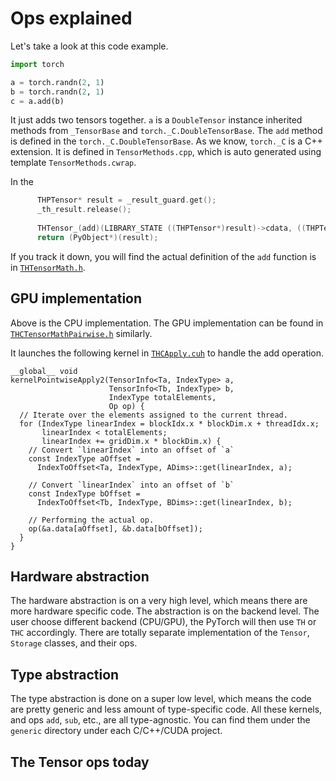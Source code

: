 # Ops explained

Let's take a look at this code example.

```py
import torch

a = torch.randn(2, 1)
b = torch.randn(2, 1)
c = a.add(b)
```

It just adds two tensors together.
`a` is a `DoubleTensor` instance inherited methods from `_TensorBase` and `torch._C.DoubleTensorBase`.
The `add` method is defined in the `torch._C.DoubleTensorBase`.
As we know, `torch._C` is a C++ extension.
It is defined in `TensorMethods.cpp`, which is auto generated using template `TensorMethods.cwrap`.

In the

```cpp
      THPTensor* result = _result_guard.get();
      _th_result.release();
      
      THTensor_(add)(LIBRARY_STATE ((THPTensor*)result)->cdata, ((THPTensor*)self)->cdata, THPUtils_(unpackReal)(PyTuple_GET_ITEM(args, 0)));Py_INCREF(result);
      return (PyObject*)(result);
```

If you track it down, you will find the actual definition of the `add` function is in [`THTensorMath.h`](https://github.com/haifeng-jin/pytorch-source/blob/master/torch/lib/TH/generic/THTensorMath.h).


## GPU implementation

Above is the CPU implementation.
The GPU implementation can be found in [`THCTensorMathPairwise.h`](https://github.com/haifeng-jin/pytorch-source/blob/master/torch/lib/THC/generic/THCTensorMathPairwise.h) similarly.

It launches the following kernel in [`THCApply.cuh`](https://github.com/haifeng-jin/pytorch-source/blob/master/torch/lib/THC/THCApply.cuh) to handle the add operation.

```cuda
__global__ void
kernelPointwiseApply2(TensorInfo<Ta, IndexType> a,
                      TensorInfo<Tb, IndexType> b,
                      IndexType totalElements,
                      Op op) {
  // Iterate over the elements assigned to the current thread.
  for (IndexType linearIndex = blockIdx.x * blockDim.x + threadIdx.x;
       linearIndex < totalElements;
       linearIndex += gridDim.x * blockDim.x) {
    // Convert `linearIndex` into an offset of `a`
    const IndexType aOffset =
      IndexToOffset<Ta, IndexType, ADims>::get(linearIndex, a);

    // Convert `linearIndex` into an offset of `b`
    const IndexType bOffset =
      IndexToOffset<Tb, IndexType, BDims>::get(linearIndex, b);

    // Performing the actual op.
    op(&a.data[aOffset], &b.data[bOffset]);
  }
}
```

## Hardware abstraction

The hardware abstraction is on a very high level, which means there are more hardware specific code.
The abstraction is on the backend level.
The user choose different backend (CPU/GPU), the PyTorch will then use `TH` or `THC` accordingly.
There are totally separate implementation of the `Tensor`, `Storage` classes, and their ops.

## Type abstraction

The type abstraction is done on a super low level, which means the code are pretty generic and less amount of type-specific code.
All these kernels, and ops `add`, `sub`, etc., are all type-agnostic.
You can find them under the `generic` directory under each C/C++/CUDA project.

## The Tensor ops today
